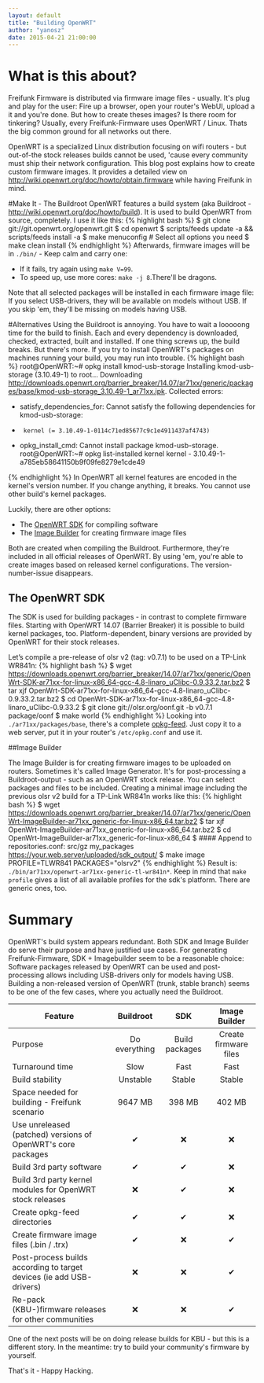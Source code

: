```yaml
---
layout: default
title: "Building OpenWRT"
author: "yanosz"
date: 2015-04-21 21:00:00
---
```

# What is this about?
Freifunk Firmware is distributed via firmware image files - usually. It's plug and play for the user: Fire up a browser, open your router's WebUI, upload a it and you're done. But how to create theses images? Is there room for tinkering?
Usually, every Freifunk-Firmware uses OpenWRT / Linux. Thats the big common ground for all networks out there.

<!--break-->

OpenWRT is a specialized Linux distribution focusing on wifi routers - but out-of-the stock releases builds cannot be used, 'cause every community must ship their network configuration. This blog post explains how to create custom firmware images. It provides a detailed view on http://wiki.openwrt.org/doc/howto/obtain.firmware while having Freifunk in mind.


#Make It - The Buildroot
OpenWRT features a build system (aka Buildroot - http://wiki.openwrt.org/doc/howto/build). It is used to build OpenWRT from source, completely. I use it like this:
{% highlight bash %}
$ git clone git://git.openwrt.org/openwrt.git
$ cd openwrt
$ scripts/feeds update -a && scripts/feeds install -a
$ make menuconfig  # Select all options you need
$ make clean install
{% endhighlight %}
Afterwards, firmware images will be in <code>./bin/</code> - Keep calm and carry one:

- If it fails, try again using <code>make V=99</code>.
- To speed up, use more cores: <code>make -j 8</code>.There'll be dragons.

Note that all selected packages will be installed in each firmware image file: If you select USB-drivers, they will be available on models without USB. If you skip 'em, they'll be missing on models having USB.

#Alternatives
Using the Buildroot is annoying. You have to wait a looooong time for the build to finish. Each and every dependency is downloaded, checked, extracted, built and installed. If one thing screws up, the build breaks.
But there's more. If you try to install OpenWRT's packages on machines running your build, you may run into trouble.
{% highlight bash %}
root@OpenWRT:~# opkg install kmod-usb-storage
Installing kmod-usb-storage (3.10.49-1) to root...
Downloading http://downloads.openwrt.org/barrier_breaker/14.07/ar71xx/generic/packages/base/kmod-usb-storage_3.10.49-1_ar71xx.ipk.
Collected errors:
 * satisfy_dependencies_for: Cannot satisfy the following dependencies for kmod-usb-storage:
 *      kernel (= 3.10.49-1-0114c71ed85677c9c1e4911437af4743)
 * opkg_install_cmd: Cannot install package kmod-usb-storage.
root@OpenWRT:~# opkg list-installed kernel
kernel - 3.10.49-1-a785eb58641150b9f09fe8279e1cde49

{% endhighlight %}
In OpenWRT all kernel features are encoded in the kernel's version number. If you change anything, it breaks. You cannot use other build's kernel packages.


Luckily, there are other options:

- The <a target="_blank" href="http://wiki.openwrt.org/doc/howto/obtain.firmware.sdk">OpenWRT SDK</a> for compiling software
- The <a target="_blank" href="http://wiki.openwrt.org/doc/howto/obtain.firmware.generate">Image Builder</a> for creating firmware image files

Both are created when compiling the Buildroot. Furthermore, they're included in all official releases of OpenWRT. By using 'em, you're able to create images based on released kernel configurations. The version-number-issue disappears.



## The OpenWRT SDK
The SDK is used for building packages - in contrast to complete firmware files. Starting with OpenWRT 14.07 (Barrier Breaker) it is possible to build kernel packages, too. Platform-dependent, binary versions are provided by OpenWRT for their stock releases.

Let’s compile a pre-release of olsr v2 (tag: v0.7.1) to be used on a TP-Link WR841n:
{% highlight bash %}
$ wget https://downloads.openwrt.org/barrier_breaker/14.07/ar71xx/generic/OpenWrt-SDK-ar71xx-for-linux-x86_64-gcc-4.8-linaro_uClibc-0.9.33.2.tar.bz2
$ tar xjf OpenWrt-SDK-ar71xx-for-linux-x86_64-gcc-4.8-linaro_uClibc-0.9.33.2.tar.bz2
$ cd OpenWrt-SDK-ar71xx-for-linux-x86_64-gcc-4.8-linaro_uClibc-0.9.33.2
$ git clone git://olsr.org/oonf.git -b v0.7.1 package/oonf
$ make world
{% endhighlight %}
Looking into <code>./ar71xx/packages/base</code>, there's a complete <a href="http://wiki.openwrt.org/doc/techref/opkg">opkg-feed</a>. Just copy it to a web server, put it in your router's <code>/etc/opkg.conf</code> and use it.

##Image Builder

The Image Builder is for creating firmware images to be uploaded on routers. Sometimes it's called Image Generator. It's for post-processing a Buildroot-output - such as an OpenWRT stock release. You can select packages and files to be included. Creating a minimal image including the previous olsr v2 build for a TP-Link WR841n works like this:
{% highlight bash %}
$ wget https://downloads.openwrt.org/barrier_breaker/14.07/ar71xx/generic/OpenWrt-ImageBuilder-ar71xx_generic-for-linux-x86_64.tar.bz2
$ tar xjf OpenWrt-ImageBuilder-ar71xx_generic-for-linux-x86_64.tar.bz2
$ cd OpenWrt-ImageBuilder-ar71xx_generic-for-linux-x86_64
$ #### Append to repositories.conf: src/gz my_packages https://your.web.server/uploaded/sdk_output/
$  make image PROFILE=TLWR841 PACKAGES="olsrv2"
{% endhighlight %}
Result is: <code>./bin/ar71xx/openwrt-ar71xx-generic-tl-wr841n*</code>. Keep in mind that <code>make profile</code> gives a list of all available profiles for the sdk's platform. There are generic ones, too.

# Summary
OpenWRT's build system appears redundant. Both SDK and Image Builder do serve their purpose and have justified use cases.
For generating Freifunk-Firmware, SDK + Imagebuilder seem to be a reasonable choice: Software packages released by OpenWRT can be used and post-processing allows including USB-drivers only for models having USB. Building a non-released version of OpenWRT (trunk, stable branch) seems to be one of the few cases, where you actually need the Buildroot.

|  Feature                                                            | Buildroot     | SDK            | Image Builder         |
| --------------------------------------------------------------------|:-------------:|:--------------:|:---------------------:|
| Purpose  	                                                          | Do everything | Build packages | Create firmware files |
| Turnaround time                                                     | Slow          | Fast           | Fast                  |
| Build stability                                                     | Unstable      | Stable         | Stable                |
| Space needed for building - Freifunk scenario                       | 9647 MB       | 398 MB         | 402 MB                |
| Use unreleased (patched) versions of OpenWRT's core packages        | ✔             | ❌              | ❌                     |
| Build 3rd party software                                            | ✔ 		      | ✔              | ❌                     |
| Build 3rd party kernel modules for OpenWRT stock releases           | ❌             | ✔              | ❌                     |
| Create opkg-feed directories                                        | ✔             | ✔              | ❌                     |
| Create firmware image files (.bin / .trx)                           | ✔             | ❌              | ✔                     |
| Post-process builds according to target devices (ie add USB-drivers)| ❌             | ❌              | ✔                     |
| Re-pack (KBU-)firmware releases for other communities               | ❌             | ❌              | ✔                     |



One of the next posts will be on doing release builds for KBU - but this is a different story. In the meantime: try to build your community's firmware by yourself.

That's it - Happy Hacking.
